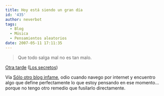 ```yaml
---
title: Hoy está siendo un gran día
id: '435'
author: neverbot
tags:
  - Blog
  - Música
  - Pensamientos aleatorios
date: 2007-05-11 17:11:35
---
```


> Que todo salga mal no es tan malo.

[Otra tarde](http://www.mystrands.com/track/7206473/ref/12) ([Los secretos](http://www.mystrands.com/artist/185331))

Vía [Sólo otro blog infame](http://solo.infames.org/sin-murphy/), odio cuando navego por internet y encuentro algo que define perfectamente lo que estoy pensando en ese momento... porque no tengo otro remedio que fusilarlo directamente.